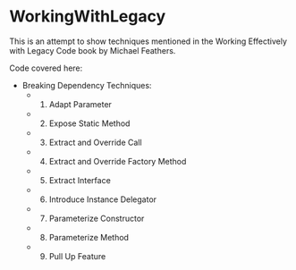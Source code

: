 # WorkingWithLegacy

This is an attempt to show techniques mentioned in the Working Effectively with Legacy Code book by Michael Feathers.

Code covered here:
- Breaking Dependency Techniques:
  + 1. Adapt Parameter
  + 2. Expose Static Method
  + 3. Extract and Override Call
  + 4. Extract and Override Factory Method
  + 5. Extract Interface
  + 6. Introduce Instance Delegator
  + 7. Parameterize Constructor
  + 8. Parameterize Method
  + 9. Pull Up Feature
